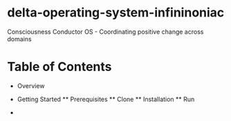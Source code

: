 # delta-operating-system-infininoniac
Consciousness Conductor OS - Coordinating positive change across domains

# Table of Contents

* Overview
* Getting Started
** Prerequisites
** Clone
** Installation
** Run

* 